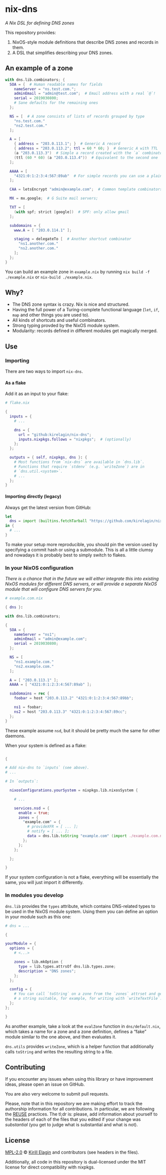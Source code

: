 <!--
SPDX-FileCopyrightText: 2021 Kirill Elagin <https://kir.elagin.me/>

SPDX-License-Identifier: MPL-2.0 or MIT
-->

nix-dns
========

_A Nix DSL for defining DNS zones_

This repository provides:

1. NixOS-style module definitions that describe DNS zones and records in them.
2. A DSL that simplifies describing your DNS zones.


## An example of a zone

```nix
with dns.lib.combinators; {
  SOA = {  # Human readable names for fields
    nameServer = "ns.test.com.";
    adminEmail = "admin@test.com";  # Email address with a real `@`!
    serial = 2019030800;
    # Sane defaults for the remaining ones
  };

  NS = [  # A zone consists of lists of records grouped by type
    "ns.test.com."
    "ns2.test.com."
  ];

  A = [
    { address = "203.0.113.1"; }  # Generic A record
    { address = "203.0.113.2"; ttl = 60 * 60; }  # Generic A with TTL
    (a "203.0.113.3")  # Simple a record created with the `a` combinator
    (ttl (60 * 60) (a "203.0.113.4"))  # Equivalent to the second one
  ];

  AAAA = [
    "4321:0:1:2:3:4:567:89ab"  # For simple records you can use a plain string
  ];

  CAA = letsEncrypt "admin@example.com";  # Common template combinators included

  MX = mx.google;  # G Suite mail servers;

  TXT = [
    (with spf; strict [google])  # SPF: only allow gmail
  ];

  subdomains = {
    www.A = [ "203.0.114.1" ];

    staging = delegateTo [  # Another shortcut combinator
      "ns1.another.com."
      "ns2.another.com."
    ];
  };
}
```

You can build an example zone in `example.nix` by running
`nix build -f ./example.nix` or `nix-build ./example.nix`.


## Why?

* The DNS zone syntax is crazy. Nix is nice and structured.
* Having the full power of a Turing-complete functional language
  (`let`, `if`, `map` and other things you are used to).
* All kinds of shortcuts and useful combinators.
* Strong typing provded by the NixOS module system.
* Modularity: records defined in different modules get magically merged.


## Use

### Importing

There are two ways to import `nix-dns`.

#### As a flake

Add it as an input to your flake:

```nix
# flake.nix

{
  inputs = {
    # ...

    dns = {
      url = "github:kirelagin/nix-dns";
      inputs.nixpkgs.follows = "nixpkgs";  # (optionally)
    };
  };

  outputs = { self, nixpkgs, dns }: {
    # Most functions from `nix-dns` are available in `dns.lib`.
    # Functions that require `stdenv` (e.g. `writeZone`) are in
    # `dns.util.<system>`.
    # ...
  };
}
```

#### Importing directly (legacy)

Always get the latest version from GitHub:

```nix
let
  dns = import (builtins.fetchTarball "https://github.com/kirelagin/nix-dns/archive/master.zip");
in {
  # ...
}
```

To make your setup more reproducible, you should pin the version used by specifying
a commit hash or using a submodule. This is all a little clumsy and nowadays it
is probably best to simply switch to flakes.


### In your NixOS configuration

_There is a chance that in the future we will either integrate this into
existing NixOS modules for different DNS servers, or will provide a separate
NixOS module that will configure DNS servers for you._

```nix
# example.com.nix

{ dns }:

with dns.lib.combinators;

{
  SOA = {
    nameServer = "ns1";
    adminEmail = "admin@example.com";
    serial = 2019030800;
  };

  NS = [
    "ns1.example.com."
    "ns2.example.com."
  ];

  A = [ "203.0.113.1" ];
  AAAA = [ "4321:0:1:2:3:4:567:89ab" ];

  subdomains = rec {
    foobar = host "203.0.113.2" "4321:0:1:2:3:4:567:89bb";

    ns1 = foobar;
    ns2 = host "203.0.113.3" "4321:0:1:2:3:4:567:89cc";
  };
}
```

These example assume `nsd`, but it should be pretty much the same for other daemons.

When your system is defined as a flake:

```nix

{

# Add nix-dns to `inputs` (see above).
# ...

# In `outputs`:

  nixosConfigurations.yourSystem = nixpkgs.lib.nixosSystem {

    # ...

    services.nsd = {
      enable = true;
      zones = {
        "example.com" = {
          # provideXFR = [ ... ];
          # notify = [ ... ];
          data = dns.lib.toString "example.com" (import ./example.com.nix { inherit dns; });
        };
      };
    };

  };

}
```

If your system configuration is not a flake, everything will be essentially
the same, you will just import it differently.


### In modules you develop

`dns.lib` provides the `types` attribute, which contains DNS-related
types to be used in the NixOS module system. Using them you can define
an option in your module such as this one:

```nix
# dns = ...

{

yourModule = {
  options = {
    # <...>

    zones = lib.mkOption {
      type = lib.types.attrsOf dns.lib.types.zone;
      description = "DNS zones";
    };
  };

  config = {
    # You can call `toString` on a zone from the `zones` attrset and get
    # a string suitable, for example, for writing with `writeTextFile`.
  };
};

}
```

As another example, take a look at the `evalZone` function in `dns/default.nix`,
which takes a name for a zone and a zone definition, defines a “fake” module
similar to the one above, and then evaluates it.

`dns.utils` provides `writeZone`, which is a helper function that additionally
calls `toString` and writes the resulting string to a file.


## Contributing

If you encounter any issues when using this library or have improvement ideas,
please open an issue on GitHub.

You are also very welcome to submit pull requests.

Please, note that in this repository we are making effort to track
the authorship information for all contributions.
In particular, we are following the [REUSE] practices.
The tl;dr is: please, add information about yourself to the headers of
each of the files that you edited if your change was _substantial_
(you get to judge what is substantial and what is not).

[REUSE]: https://reuse.software/


## License

[MPL-2.0] © [Kirill Elagin] and contributors (see headers in the files).

Additionally, all code in this repository is dual-licensed under the MIT license
for direct compatibility with nixpkgs.

[MPL-2.0]: https://spdx.org/licenses/MPL-2.0.html
[Kirill Elagin]: https://kir.elagin.me/
